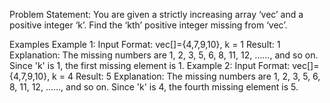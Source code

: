 Problem Statement: You are given a strictly increasing array ‘vec’ and a positive integer ‘k’. Find the ‘kth’ positive integer missing from ‘vec’.

Examples
Example 1:
Input Format: vec[]={4,7,9,10}, k = 1
Result: 1
Explanation: The missing numbers are 1, 2, 3, 5, 6, 8, 11, 12, ……, and so on. Since 'k' is 1, the first missing element is 1.
Example 2:
Input Format: vec[]={4,7,9,10}, k = 4
Result: 5
Explanation: The missing numbers are 1, 2, 3, 5, 6, 8, 11, 12, ……, and so on. Since 'k' is 4, the fourth missing element is 5.